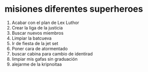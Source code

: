 # misiones diferentes superheroes

1. Acabar con el plan de Lex Luthor
2. Crear la liga de la justicia
3. Buscar nuevos miembros
4. Limpiar la batcueva
5. Ir de fiesta de la jet set
6. Poner cara de atormentado
7. buscar cabina para cambio de identirad
8. limpiar mis gafas sin graduación
9. alejarme de la kripnoitaa
